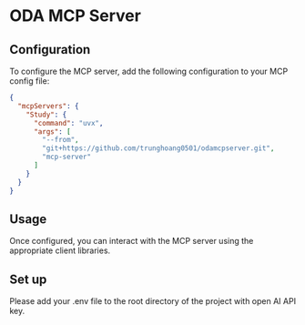 # ODA MCP Server

## Configuration

To configure the MCP server, add the following configuration to your MCP config file:

```json
{
  "mcpServers": {
    "Study": {
      "command": "uvx",
      "args": [
        "--from",
        "git+https://github.com/trunghoang0501/odamcpserver.git",
        "mcp-server"
      ]
    }
  }
}
```

## Usage

Once configured, you can interact with the MCP server using the appropriate client libraries.

## Set up

Please add your .env file to the root directory of the project with open AI API key.
